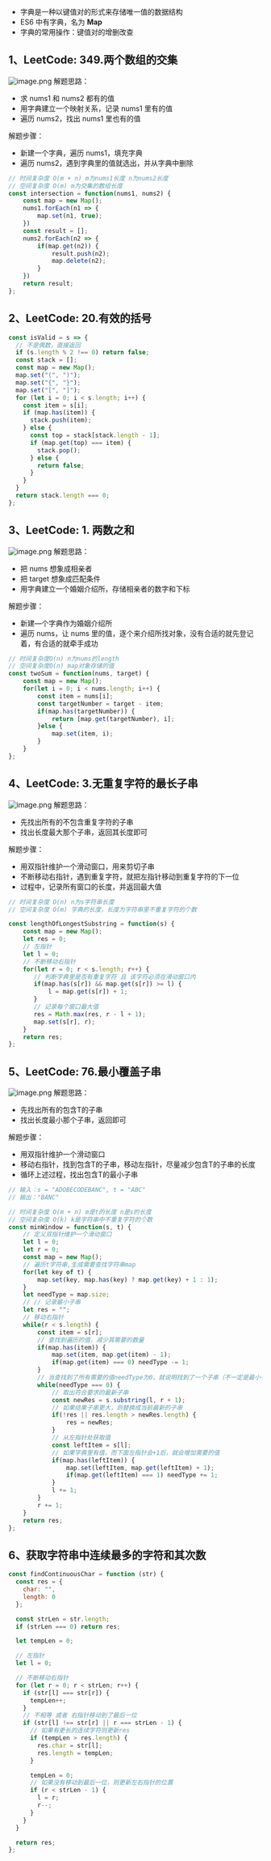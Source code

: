 - 字典是一种以键值对的形式来存储唯一值的数据结构
- ES6 中有字典，名为 **Map**
- 字典的常用操作：键值对的增删改查

## 1、LeetCode: 349.两个数组的交集
![image.png](https://cdn.nlark.com/yuque/0/2023/png/21596389/1673158846096-d7775747-2ba6-4016-b6a8-7801eb8a9592.png#averageHue=%23e8eaed&clientId=u6742ce71-9daf-4&from=paste&height=64&id=ua0858c68&originHeight=128&originWidth=808&originalType=binary&ratio=1&rotation=0&showTitle=false&size=48950&status=done&style=none&taskId=ubd16e543-e4d6-405e-b9c6-d9f9bde43f8&title=&width=404)
解题思路：

- 求 nums1 和 nums2 都有的值
- 用字典建立一个映射关系，记录 nums1 里有的值
- 遍历 nums2，找出 nums1 里也有的值

解题步骤：

- 新建一个字典，遍历 nums1，填充字典
- 遍历 nums2，遇到字典里的值就选出，并从字典中删除
```javascript
// 时间复杂度 O(m + n) m为nums1长度 n为nums2长度
// 空间复杂度 O(m) m为交集的数组长度
const intersection = function(nums1, nums2) {
    const map = new Map();
    nums1.forEach(n1 => {
        map.set(n1, true);
    })
    const result = [];
    nums2.forEach(n2 => {
        if(map.get(n2)) {
            result.push(n2);
            map.delete(n2);
        }
    })
    return result;
};
```


## 2、LeetCode: 20.有效的括号
```javascript
const isValid = s => {
  // 不是偶数，直接返回
  if (s.length % 2 !== 0) return false;
  const stack = [];
  const map = new Map();
  map.set("(", ")");
  map.set("{", "}");
  map.set("[", "]");
  for (let i = 0; i < s.length; i++) {
    const item = s[i];
    if (map.has(item)) {
      stack.push(item);
    } else {
      const top = stack[stack.length - 1];
      if (map.get(top) === item) {
        stack.pop();
      } else {
        return false;
      }
    }
  }
  return stack.length === 0;
};

```

## 3、LeetCode: 1. 两数之和
![image.png](https://cdn.nlark.com/yuque/0/2023/png/21596389/1673160127946-0c1f1f37-0db2-4b92-8b62-13d508de862b.png#averageHue=%23e9ebee&clientId=u6742ce71-9daf-4&from=paste&height=124&id=u97fcd44a&originHeight=248&originWidth=830&originalType=binary&ratio=1&rotation=0&showTitle=false&size=89369&status=done&style=none&taskId=uaf0c6576-c74d-4734-bc5a-1c41a35a9c7&title=&width=415)
解题思路：

- 把 nums 想象成相亲者
- 把 target 想象成匹配条件
- 用字典建立一个婚姻介绍所，存储相亲者的数字和下标

解题步骤：

- 新建—个字典作为婚姻介绍所
- 遍历 nums，让 nums 里的值，逐个来介绍所找对象，没有合适的就先登记着，有合适的就牵手成功
```javascript
// 时间复杂度O(n) n为nums的length
// 空间复杂度O(n) map对象存储的值
const twoSum = function(nums, target) {
    const map = new Map();
    for(let i = 0; i < nums.length; i++) {
        const item = nums[i];
        const targetNumber = target - item;
        if(map.has(targetNumber)) {
            return [map.get(targetNumber), i];
        }else {
            map.set(item, i);
        }
    }
};
```

## 4、LeetCode: 3.无重复字符的最长子串
![image.png](https://cdn.nlark.com/yuque/0/2023/png/21596389/1673161682492-6c340d92-dab3-48c3-85da-be2348991f41.png#averageHue=%23e0e3e5&clientId=u6742ce71-9daf-4&from=paste&height=73&id=ud8b5fb62&originHeight=146&originWidth=432&originalType=binary&ratio=1&rotation=0&showTitle=false&size=39652&status=done&style=none&taskId=ud28cf6c7-091a-4fef-b950-34277835e9c&title=&width=216)
解题思路：

- 先找出所有的不包含重复字符的子串
- 找出长度最大那个子串，返回其长度即可

解题步骤：

- 用双指针维护一个滑动窗口，用来剪切子串
- 不断移动右指针，遇到重复字符，就把左指针移动到重复字符的下一位
- 过程中，记录所有窗口的长度，并返回最大值
```javascript
// 时间复杂度 O(n) n为s字符串长度
// 空间复杂度 O(m) 字典的长度，长度为字符串里不重复字符的个数

const lengthOfLongestSubstring = function(s) {
    const map = new Map();
    let res = 0;
    // 左指针
    let l = 0;
    // 不断移动右指针
    for(let r = 0; r < s.length; r++) {
       // 判断字典里是否有重复字符 且 该字符必须在滑动窗口内
       if(map.has(s[r]) && map.get(s[r]) >= l) {
           l = map.get(s[r]) + 1;
       }
       // 记录每个窗口最大值
       res = Math.max(res, r - l + 1);
       map.set(s[r], r);
    }
    return res;
};
```

## 5、LeetCode: 76.最小覆盖子串
![image.png](https://cdn.nlark.com/yuque/0/2023/png/21596389/1673163086616-7add85b8-48a3-4efd-9d3d-d321852c26b8.png#averageHue=%23e5e8eb&clientId=u6742ce71-9daf-4&from=paste&height=66&id=u0492cdf4&originHeight=132&originWidth=748&originalType=binary&ratio=1&rotation=0&showTitle=false&size=50786&status=done&style=none&taskId=u4522e6d0-d99e-43dd-8bad-180cc554104&title=&width=374)
解题思路：

- 先找出所有的包含T的子串
- 找出长度最小那个子串，返回即可

解题步骤：

- 用双指针维护一个滑动窗口
- 移动右指针，找到包含T的子串，移动左指针，尽量减少包含T的子串的长度
- 循环上述过程，找出包含T的最小子串
```javascript
// 输入：s = "ADOBECODEBANC", t = "ABC"
// 输出："BANC"

// 时间复杂度 O(m + n) m是t的长度 n是s的长度
// 空间复杂度 O(k) k是字符串中不重复字符的个数
const minWindow = function(s, t) {
    // 定义双指针维护一个滑动窗口
    let l = 0;
    let r = 0;
    const map = new Map();
    // 遍历t字符串,生成需要查找字符串map
    for(let key of t) {
        map.set(key, map.has(key) ? map.get(key) + 1 : 1);
    }
    let needType = map.size;
    // // 记录最小子串
    let res = "";
    // 移动右指针
    while(r < s.length) {
        const item = s[r];
        // 查找到遍历的值，减少其需要的数量
        if(map.has(item)) {
            map.set(item, map.get(item) - 1);
            if(map.get(item) === 0) needType -= 1;
        }
        // 当查找到了所有需要的值needType为0，就说明找到了一个子串（不一定是最小子串）
        while(needType === 0) {
            // 取出符合要求的最新子串
            const newRes = s.substring(l, r + 1);
            // 如果结果子串更大，则替换成当前最新的子串
            if(!res || res.length > newRes.length) {
                res = newRes;
            }
            // 从左指针处获取值
            const leftItem = s[l];
            // 如果字典里有值，而下面左指针会+1后，就会增加需要的值
            if(map.has(leftItem)) {
                map.set(leftItem, map.get(leftItem) + 1);
                if(map.get(leftItem) === 1) needType += 1;
            }
            l += 1;
        }
        r += 1;
    }
    return res;
};
```

## 6、获取字符串中连续最多的字符和其次数
```javascript
const findContinuousChar = function (str) {
  const res = {
    char: "",
    length: 0
  };

  const strLen = str.length;
  if (strLen === 0) return res;

  let tempLen = 0;

  // 左指针
  let l = 0;

  // 不断移动右指针
  for (let r = 0; r < strLen; r++) {
    if (str[l] === str[r]) {
      tempLen++;
    }
    // 不相等 或者 右指针移动到了最后一位
    if (str[l] !== str[r] || r === strLen - 1) {
      // 如果有更长的连续字符则更新res
      if (tempLen > res.length) {
        res.char = str[l];
        res.length = tempLen;
      }

      tempLen = 0;
      // 如果没有移动到最后一位，则更新左右指针的位置
      if (r < strLen - 1) {
        l = r;
        r--;
      }
    }
  }

  return res;
};
```
